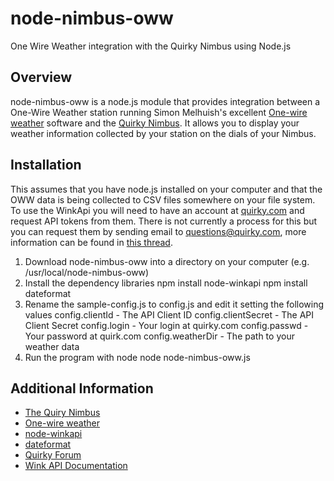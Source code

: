node-nimbus-oww
================

One Wire Weather integration with the Quirky Nimbus using Node.js

Overview
--------
node-nimbus-oww is a node.js module that provides integration between a One-Wire Weather station running Simon Melhuish's excellent [One-wire weather](http://oww.sourceforge.net) software and the [Quirky Nimbus](https://www.quirky.com/shop/596). It allows you to display your weather information collected by your station on the dials of your Nimbus.

Installation
------------
This assumes that you have node.js installed on your computer and that the OWW data is being collected to CSV files somewhere on your file system. To use the WinkApi you will need to have an account at [quirky.com](quirky.com) and request API tokens from them. There is not currently a process for this but you can request them by sending email to questions@quirky.com, more information can be found in [this thread](https://www.quirky.com/forums/topic/21462).

1. Download node-nimbus-oww into a directory on your computer (e.g. /usr/local/node-nimbus-oww)
2. Install the dependency libraries
    npm install node-winkapi
    npm install dateformat
3. Rename the sample-config.js to config.js and edit it setting the following values
  config.clientId - The API Client ID
  config.clientSecret - The API Client Secret
  config.login - Your login at quirky.com
  config.passwd - Your password at quirk.com
  config.weatherDir - The path to your weather data
4. Run the program with node
    node node-nimbus-oww.js

Additional Information
----------------------
* [The Quiry Nimbus](https://www.quirky.com/shop/596)
* [One-wire weather](http://oww.sourceforge.net)
* [node-winkapi](https://github.com/TheThingSystem/node-winkapi)
* [dateformat](https://github.com/felixge/node-dateformat)
* [Quirky Forum](https://www.quirky.com/forums/topic/21462)
* [Wink API Documentation](http://docs.wink.apiary.io/)

